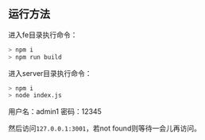 ## 运行方法
  进入fe目录执行命令：
  ```bash
  > npm i
  > npm run build
  ```
  进入server目录执行命令：
  ```bash
  > npm i 
  > node index.js
  ```
  用户名：admin1
  密码：12345

  然后访问`127.0.0.1:3001`，若not found则等待一会儿再访问。